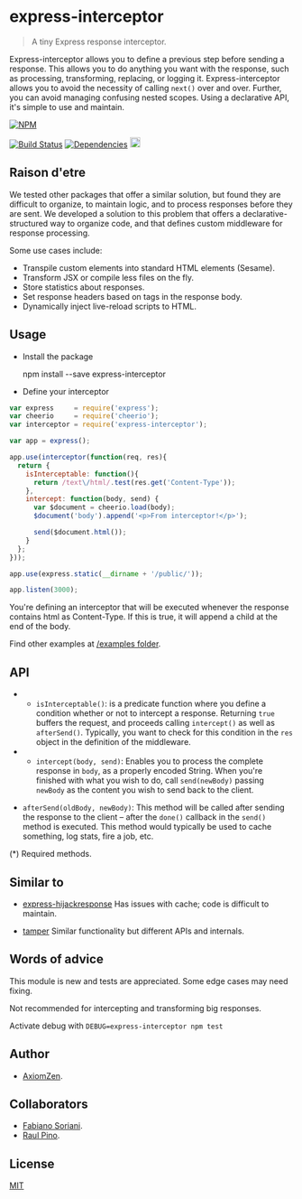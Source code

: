 # express-interceptor

>A tiny Express response interceptor.

Express-interceptor allows you to define a previous step before sending a response. This allows you to do anything you want with the response, such as processing, transforming, replacing, or logging it. Express-interceptor allows you to avoid the necessity of calling `next()` over and over. Further, you can avoid managing confusing nested scopes. Using a declarative API, it's simple to use and maintain. 

[![NPM](https://nodei.co/npm/express-interceptor.png)](https://nodei.co/npm/express-interceptor/)

[![Build Status](https://travis-ci.org/axiomzen/express-interceptor.svg)](https://travis-ci.org/axiomzen/express-interceptor) [![Dependencies](https://david-dm.org/axiomzen/express-interceptor.png)](https://david-dm.org/axiomzen/express-interceptor.png)
<a href="https://zenhub.io"><img src="https://raw.githubusercontent.com/ZenHubIO/support/master/zenhub-badge.png" height="18px"></a>

## Raison d'etre

We tested other packages that offer a similar solution, but found they are difficult to organize, to maintain logic, and to process responses before they are sent. We developed a solution to this problem that offers a declarative-structured way to organize code, and that defines custom middleware for response processing.

Some use cases include:

- Transpile custom elements into standard HTML elements (Sesame).
- Transform JSX or compile less files on the fly.
- Store statistics about responses.
- Set response headers based on tags in the response body.
- Dynamically inject live-reload scripts to HTML.

## Usage

* Install the package

    npm install --save express-interceptor

* Define your interceptor

```javascript
var express     = require('express');
var cheerio     = require('cheerio');
var interceptor = require('express-interceptor');

var app = express();

app.use(interceptor(function(req, res){
  return {
    isInterceptable: function(){
      return /text\/html/.test(res.get('Content-Type'));
    },
    intercept: function(body, send) {
      var $document = cheerio.load(body);
      $document('body').append('<p>From interceptor!</p>');

      send($document.html());
    }
  };
}));

app.use(express.static(__dirname + '/public/'));

app.listen(3000);

```

You're defining an interceptor that will be executed whenever the response contains html as Content-Type. If this is true, it will append a child at the end of the body.

Find other examples at [/examples folder](https://github.com/axiomzen/express-interceptor/tree/master/examples).

## API

* * `isInterceptable()`: is a predicate function where you define a condition whether or not to intercept a response. Returning `true` buffers the request, and proceeds calling `intercept()` as well as `afterSend()`. Typically, you want to check for this condition in the `res` object in the definition of the middleware.

* * `intercept(body, send)`: Enables you to process the complete response in `body`, as a  properly encoded String. When you're finished with what you wish to do, call `send(newBody)` passing `newBody` as the content you wish to send back to the client.

* `afterSend(oldBody, newBody)`: This method will be called after sending the response to the client – after the `done()` callback in the `send()` method is executed. This method would typically be used to cache something, log stats, fire a job, etc.

(*) Required methods.

## Similar to

- [express-hijackresponse](https://github.com/papandreou/express-hijackresponse)
Has issues with cache; code is difficult to maintain. 

- [tamper](https://www.npmjs.com/package/tamper)
Similar functionality but different APIs and internals.

## Words of advice

This module is new and tests are appreciated. Some edge cases may need fixing. 

Not recommended for intercepting and transforming big responses. 

Activate debug with `DEBUG=express-interceptor npm test`

## Author

* [AxiomZen](https://www.axiomzen.co/).

## Collaborators

* [Fabiano Soriani](https://github.com/flockonus).
* [Raul Pino](https://github.com/p1nox).

## License

  [MIT](LICENSE)
